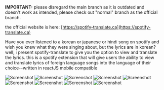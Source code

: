 **IMPORTANT:** please disregard the main branch as it is outdated and doesn't work as intended, please check out "normal" branch as the official branch.

the official website is here: [https://spotify-translate.ca](https://spotify-translate.ca)

Have you ever listened to a korean or japanese or hindi song on spotify and wish you knew what they were singing about, but the lyrics are in korean? well, i present spotify-translate to give you the option to view and translate the lyrics.
this is a spotify extension that will give users the ability to view and translate lyrics of foreign language songs into the language of their choice--written in reactJS
mobile compatible

![Screenshot](screenshots/Screenshot00.png)
![Screenshot](screenshots/Screenshot0.png)
![Screenshot](screenshots/Screenshot1.png)
![Screenshot](screenshots/Screenshot2.png)
![Screenshot](screenshots/Screenshot3.png)
![Screenshot](screenshots/Screenshot4.png)
![Screenshot](screenshots/Screenshot5.png)
![Screenshot](screenshots/Screenshot6.png)
![Screenshot](screenshots/Screenshot7.png)
